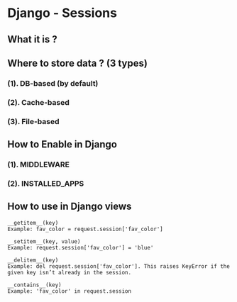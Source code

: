 # Django - Sessions
## What it is ?
## Where to store data ? (3 types)
### (1). DB-based (by default)
### (2). Cache-based
### (3). File-based
## How to Enable in Django
### (1). MIDDLEWARE 
### (2). INSTALLED_APPS
## How to use in Django views

    __getitem__(key)
    Example: fav_color = request.session['fav_color']

    __setitem__(key, value)
    Example: request.session['fav_color'] = 'blue'

    __delitem__(key)
    Example: del request.session['fav_color']. This raises KeyError if the given key isn’t already in the session.

    __contains__(key)
    Example: 'fav_color' in request.session
